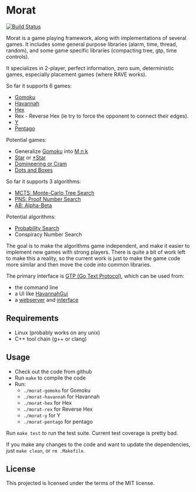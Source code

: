 # Morat

[![Build Status](https://travis-ci.org/tewalds/morat.svg?branch=master)](https://travis-ci.org/tewalds/morat)

Morat is a game playing framework, along with implementations of several games. It includes some general purpose libraries (alarm, time, thread, random), and some game specific libraries (compacting tree, gtp, time controls).

It specializes in 2-player, perfect information, zero sum, deterministic games, especially placement games (where RAVE works).

So far it supports 6 games:
* [Gomoku](https://en.wikipedia.org/wiki/Gomoku)
* [Havannah](https://en.wikipedia.org/wiki/Havannah)
* [Hex](https://en.wikipedia.org/wiki/Hex_%28board_game%29)
* Rex - Reverse Hex (ie try to force the opponent to connect their edges).
* [Y](https://en.wikipedia.org/wiki/Y_%28game%29)
* [Pentago](https://en.wikipedia.org/wiki/Pentago)

Potential games:
* Generalize [Gomoku](https://en.wikipedia.org/wiki/Gomoku) into [M,n,k](https://en.wikipedia.org/wiki/M,n,k-game)
* [Star](https://en.wikipedia.org/wiki/Star_%28board_game%29) or [*Star](https://en.wikipedia.org/wiki/*Star)
* [Domineering or Cram](https://en.wikipedia.org/wiki/Domineering)
* [Dots and Boxes](https://en.wikipedia.org/wiki/Dots_and_Boxes)

So far it supports 3 algorithms:
* [MCTS: Monte-Carlo Tree Search](https://en.wikipedia.org/wiki/Monte-Carlo_tree_search)
* [PNS: Proof Number Search](https://en.wikipedia.org/wiki/Proof-number_search)
* [AB: Alpha-Beta](https://en.wikipedia.org/wiki/Alpha%E2%80%93beta_pruning)

Potential algorithms:
* [Probability Search](http://www.lamsade.dauphine.fr/~cazenave/papers/probabilitySearch.pdf)
* Conspiracy Number Search

The goal is to make the algorithms game independent, and make it easier to implement new games with strong players. There is quite a bit of work left to make this a reality, so the current work is just to make the game code more similar and then move the code into common libraries.

The primary interface is [GTP (Go Text Protocol)](https://en.wikipedia.org/wiki/Go_Text_Protocol), which can be used from:
* the command line
* a UI like [HavannahGui](http://mgame99.mg.funpic.de/downloads.php)
* a [webserver](https://github.com/tewalds/pentagod/blob/master/web.py) and [interface](https://github.com/tewalds/pentagod/tree/master/pentagoo)


## Requirements

* Linux (probably works on any unix)
* C++ tool chain (g++ or clang)

## Usage

* Check out the code from github
* Run ```make``` to compile the code
* Run:
  * ```./morat-gomoku``` for Gomoku
  * ```./morat-havannah``` for Havannah
  * ```./morat-hex``` for Hex
  * ```./morat-rex``` for Reverse Hex
  * ```./morat-y``` for Y
  * ```./morat-pentago``` for pentago

Run ```make test``` to run the test suite. Current test coverage is pretty bad.

If you make any changes to the code and want to update the dependencies, just ```make clean```, or ```rm .Makefile```.

## License

This projected is licensed under the terms of the MIT license.

